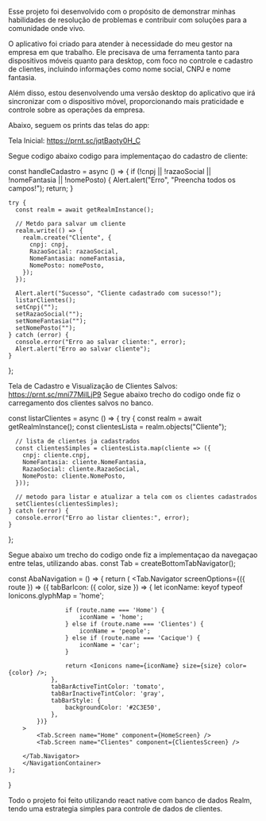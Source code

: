 Esse projeto foi desenvolvido com o propósito de demonstrar minhas habilidades de resolução de problemas e contribuir com soluções para a comunidade onde vivo.

O aplicativo foi criado para atender à necessidade do meu gestor na empresa em que trabalho. Ele precisava de uma ferramenta tanto para dispositivos móveis quanto para desktop, com foco no controle e cadastro de clientes, incluindo informações como nome social, CNPJ e nome fantasia.

Além disso, estou desenvolvendo uma versão desktop do aplicativo que irá sincronizar com o dispositivo móvel, proporcionando mais praticidade e controle sobre as operações da empresa.

Abaixo, seguem os prints das telas do app:

Tela Inicial: https://prnt.sc/jqtBaoty0H_C

Segue codigo abaixo codigo para implementaçao do cadastro de cliente:

 const handleCadastro = async () => {
    if (!cnpj || !razaoSocial || !nomeFantasia || !nomePosto) {
      Alert.alert("Erro", "Preencha todos os campos!");
      return;
    }

    try {
      const realm = await getRealmInstance();

      // Metdo para salvar um cliente
      realm.write(() => {
        realm.create("Cliente", {
          cnpj: cnpj,
          RazaoSocial: razaoSocial,
          NomeFantasia: nomeFantasia,
          NomePosto: nomePosto,
        });
      });

      Alert.alert("Sucesso", "Cliente cadastrado com sucesso!");
      listarClientes(); 
      setCnpj(""); 
      setRazaoSocial("");
      setNomeFantasia("");
      setNomePosto("");
    } catch (error) {
      console.error("Erro ao salvar cliente:", error);
      Alert.alert("Erro ao salvar cliente");
    }
  };


Tela de Cadastro e Visualização de Clientes Salvos: https://prnt.sc/mni77MilLjP9
Segue abaixo trecho do codigo onde fiz o carregamento dos clientes salvos no banco.

const listarClientes = async () => {
    try {
      const realm = await getRealmInstance();
      const clientesLista = realm.objects<Cliente>("Cliente");
  
      // lista de clientes ja cadastrados
      const clientesSimples = clientesLista.map(cliente => ({
        cnpj: cliente.cnpj,
        NomeFantasia: cliente.NomeFantasia,
        RazaoSocial: cliente.RazaoSocial,
        NomePosto: cliente.NomePosto,
      }));
  
      // metodo para listar e atualizar a tela com os clientes cadastrados
      setClientes(clientesSimples); 
    } catch (error) {
      console.error("Erro ao listar clientes:", error);
    }
  };

  Segue abaixo um trecho do codigo onde fiz a implementaçao da navegaçao entre telas, utilizando abas.
const Tab = createBottomTabNavigator();

const AbaNavigation = () => {
    return (
        <NavigationContainer>
            <Tab.Navigator
            screenOptions={({ route }) => ({
                tabBarIcon: ({ color, size }) => {
                    let iconName: keyof typeof Ionicons.glyphMap = 'home';

                    if (route.name === 'Home') {
                        iconName = 'home';
                    } else if (route.name === 'Clientes') {
                        iconName = 'people';
                    } else if (route.name === 'Cacique') {
                        iconName = 'car';
                    }

                    return <Ionicons name={iconName} size={size} color={color} />;
                },
                tabBarActiveTintColor: 'tomato', 
                tabBarInactiveTintColor: 'gray', 
                tabBarStyle: {
                    backgroundColor: '#2C3E50', 
                },
            })}
        >
            <Tab.Screen name="Home" component={HomeScreen} />
            <Tab.Screen name="Clientes" component={ClientesScreen} />
            
        </Tab.Navigator>
        </NavigationContainer>
    );
}



Todo o projeto foi feito utilizando react native com banco de dados Realm, tendo uma estrategia simples para controle de dados de clientes.
